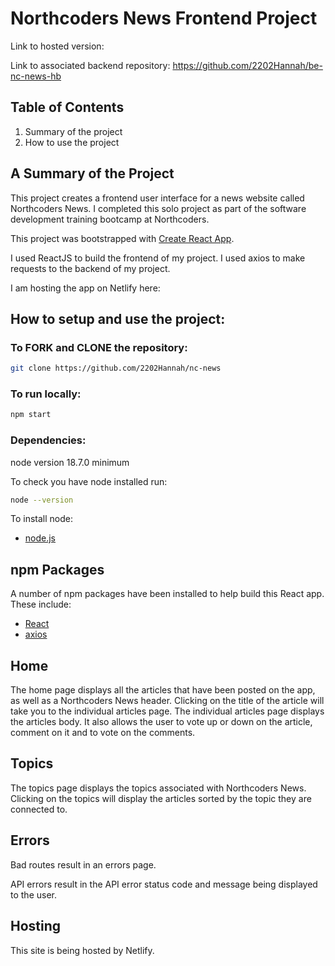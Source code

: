 # Northcoders News Frontend Project

Link to hosted version:

Link to associated backend repository: https://github.com/2202Hannah/be-nc-news-hb

## Table of Contents

1. Summary of the project
2. How to use the project

## A Summary of the Project

This project creates a frontend user interface for a news website called Northcoders News. I completed this solo project as part of the software development training bootcamp at Northcoders.

This project was bootstrapped with [Create React App](https://github.com/facebook/create-react-app).

I used ReactJS to build the frontend of my project. I used axios to make requests to the backend of my project.

I am hosting the app on Netlify here:

## How to setup and use the project:

### To FORK and CLONE the repository:

```bash dark
git clone https://github.com/2202Hannah/nc-news
```

### To run locally:

```bash dark
npm start
```

### Dependencies:

node version 18.7.0 minimum

To check you have node installed run:

```bash dark
node --version
```

To install node:

- [node.js](https://nodejs.org/en/download/package-manager/)

## npm Packages

A number of npm packages have been installed to help build this React app. These include:

- [React](https://reactjs.org)
- [axios](https://www.npmjs.com/package/axios)

## Home

The home page displays all the articles that have been posted on the app, as well as a Northcoders News header. Clicking on the title of the article will take you to the individual articles page. The individual articles page displays the articles body. It also allows the user to vote up or down on the article, comment on it and to vote on the comments.

## Topics

The topics page displays the topics associated with Northcoders News. Clicking on the topics will display the articles sorted by the topic they are connected to.

## Errors

Bad routes result in an errors page.

API errors result in the API error status code and message being displayed to the user.

## Hosting

This site is being hosted by Netlify.